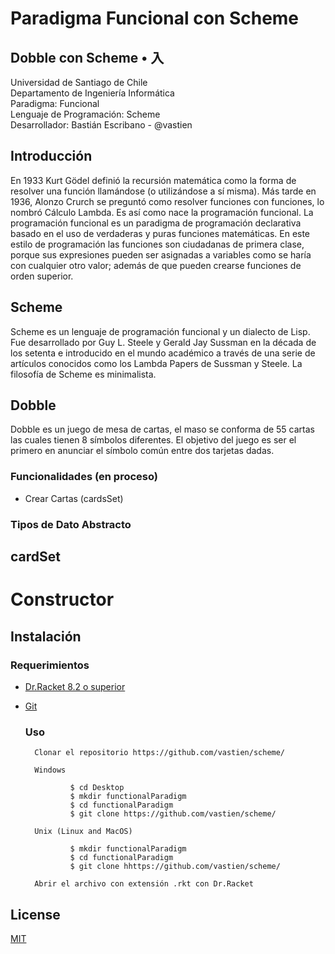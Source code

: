 # Paradigma Funcional con Scheme 
## Dobble con Scheme • 入

Universidad de Santiago de Chile            
Departamento de Ingeniería Informática                
Paradigma: Funcional           
Lenguaje de Programación: Scheme               
Desarrollador: Bastián Escribano - @vastien              


## Introducción 
En 1933 Kurt Gödel definió la recursión matemática como la forma de resolver una función llamándose (o utilizándose a sí misma). Más tarde en 1936, Alonzo Crurch se preguntó como resolver funciones con funciones, lo nombró Cálculo Lambda. Es así como nace la programación funcional.
La programación funcional es un paradigma de programación declarativa basado en el uso de verdaderas y puras funciones matemáticas. En este estilo de programación las funciones son ciudadanas de primera clase, porque sus expresiones pueden ser asignadas a variables como se haría con cualquier otro valor; además de que pueden crearse funciones de orden superior.


## Scheme 
Scheme es un lenguaje de programación funcional y un dialecto de Lisp. Fue desarrollado por Guy L. Steele y Gerald Jay Sussman en la década de los setenta e introducido en el mundo académico a través de una serie de artículos conocidos como los Lambda Papers de Sussman y Steele. La filosofía de Scheme es minimalista.

## Dobble
Dobble es un juego de mesa de cartas, el maso se conforma de 55 cartas las cuales tienen 8 símbolos diferentes. El objetivo del juego es ser el primero en anunciar el símbolo común entre dos tarjetas dadas.


### Funcionalidades (en proceso)

* Crear Cartas (cardsSet)



### Tipos de Dato Abstracto
## cardSet
# Constructor




## Instalación

### Requerimientos
* [Dr.Racket 8.2 o superior](https://download.racket-lang.org/)         
* [Git](https://git-scm.com/downloads)

  ### Uso

        Clonar el repositorio https://github.com/vastien/scheme/
        
        Windows
        
                $ cd Desktop
                $ mkdir functionalParadigm
                $ cd functionalParadigm
                $ git clone https://github.com/vastien/scheme/
                
        Unix (Linux and MacOS) 
        
                $ mkdir functionalParadigm
                $ cd functionalParadigm
                $ git clone hhttps://github.com/vastien/scheme/

        Abrir el archivo con extensión .rkt con Dr.Racket 
        
## License
[MIT](https://choosealicense.com/licenses/mit/)



